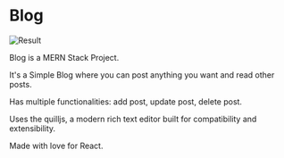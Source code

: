 # Blog

![Result](blog.gif)

Blog is a MERN Stack Project.

It's a Simple Blog where you can post anything you want and read other posts.

Has multiple functionalities: add post, update post, delete post.

Uses the quilljs, a modern rich text editor built for compatibility and extensibility.

Made with love for React.
